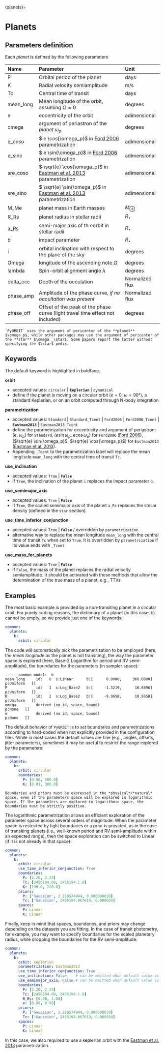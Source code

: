 (planets)=

# Planets

## Parameters definition

Each *planet* is defined by the following parameters

| Name        | Parameter | Unit     |
| :---        | :----     | :---     |
| P      | Orbital period of the planet                      | days     |
| K      | Radial velocity semiamplitude        | m/s      |
| Tc     | Central time of transit              | days      |
| mean_long | Mean longitude of the orbit, assuming $\Omega=0$ | degrees |
| e      | eccentricity of the orbit | adimensional |
| omega  | argument of periastron of the *planet* $\omega_p$  | degrees |
| e_coso | $ e \cos{\omega_p}$ in [Ford 2006](https://ui.adsabs.harvard.edu/abs/2006ApJ...642..505F/abstract) parametrization | adimensional |
| e_sino | $ e \sin{\omega_p}$ in [Ford 2006](https://ui.adsabs.harvard.edu/abs/2006ApJ...642..505F/abstract) parametrization | adimensional |
| sre_coso | $ \sqrt{e} \cos{\omega_p}$ in [Eastman et al. 2013](https://ui.adsabs.harvard.edu/abs/2013PASP..125...83E/abstract) parametrization | adimensional |
| sre_sino | $ \sqrt{e} \sin{\omega_p}$ in [Eastman et al. 2013](https://ui.adsabs.harvard.edu/abs/2013PASP..125...83E/abstract) parametrization | adimensional |
| M_Me | planet mass in Earth masses | $M_\oplus$ |
| R_Rs | planet radius in stellar radii | $R_\star$ |
| a_Rs | semi-major axis of th eorbit in stellar radii | $R_\star$ |
| b | impact parameter | $R_\star$ |
| i | orbital inclination with respect to the plane of the sky | degrees |
| Omega  | longitude of the ascending note $\Omega$| degrees |
| lambda | Spin-orbit alignment angle $\lambda$  | degrees |
| delta_occ | Depth of the occulation | Normalized flux |
| phase_amp | Amplitude of the phase curve, *if no occultation was present* | Normalized flux |
| phase_off | Offset of the peak of the phase curve (light  travel time effect not included) | degrees |


```{warning}
`PyORBIT` uses the argument of pericenter of the **planet** $\omega_p$, while other packages may use the argument of pericenter of the **star** $\omega _\star$. Some papers report the latter without specifying the $\star$ pedix.
```

## Keywords

The default keyword is highlighted in boldface.

**orbit**
* accepted values: `circular` | **`keplerian`** | `dynamical`
* define if the planet is moving on a circular orbit ($e=0$, $\omega=90°$), a
  standard Keplerian, or on an orbit computed through N-body integration

**parametrization**
* accepted values: `Standard` | `Standard_Tcent` | `Ford2006` |
  `Ford2006_Tcent` | **`Eastman2013`** |  `Eastman2013_Tcent`
* define the parametrization for eccentricity and argument of periastron:
  ($e$, $\omega_p$) for `Standard`, ($e \sin{\omega_p}$,
  $e \cos{\omega_p}$) for `Ford2006` ([Ford 2006](https://ui.adsabs.harvard.edu/abs/2006ApJ...642..505F/abstract)), ($\sqrt{e} \sin{\omega_p}$,
  $\sqrt{e} \cos{\omega_p}$) for `Eastman2013` ([Eastman et al. 2013](https://ui.adsabs.harvard.edu/abs/2013PASP..125...83E/abstract)).
* Appending `_Tcent` to the
  parametrization label will replace the mean longitude `mean_long` with the
  central time of transit `Tc`.

**use_inclination**
* accepted values:  `True` | **`False`**
* if `True`, the inclination of the planet `i` replaces the impact parameter `b`.

**use_semimajor_axis**
* accepted values: `True` |  **`False`**
* if `True`, the scaled semimajor axis of the planet `a_Rs` replaces the stellar
  density (defined in the `star` section).

**use_time_inferior_conjunction**
* accepted values: `True` |  **`False`** / overridden by `parametrization`
* alternative way to replace the mean longitude `mean_long` with the
  central time of transit `Tc` when set to `True`. It is overridden by `parametrization` if its value ends with `_Tcent`

**use_mass_for_planets**
* accepted values:  `True` |  **`False`**
* if `False`, the mass of the planet replaces the radial velocity semiamplitude.
  It should be activated with those methods that allow the determination of the
  true mass of a planet, e.g., TTVs


## Examples

The most basic example is provided by a non-transiting planet in a circular orbit. For purely coding reasons, the dictionary of a planet (in this case, `b`) cannot be empty, so we provide just one of the keywords:

```yaml
common:
  planets:
    b:
      orbit: circular
```

The code will automatically pick the parametrization to be employed (here, the *mean longitude* as the planet is not transiting), the way the parameter space is explored (here, Base-2 Logarithm for period and RV semi-amplitude), the boundaries for the parameters (in sampler space):

```text
----- common model:  b
mean_long     id:   0  s:Linear      b:[      0.0000,     360.0000]   p:Uniform   []
P             id:   1  s:Log_Base2   b:[     -1.3219,      16.6096]   p:Uniform   []
K             id:   2  s:Log_Base2   b:[     -9.9658,      10.9658]   p:Uniform   []
omega         derived (no id, space, bound)                           p:None   []
e             derived (no id, space, bound)                           p:None   []
```

The default behavior of `PyORBIT` is to set boundaries and parametrizations according to hard-coded when not explicitly provided in the configuration files. While in most cases the default values are fine (e.g., angles, offsets, jitter parameters), sometimes it may be useful to restrict the range explored by the parameters:


```yaml
common:
  planets:
    b:
      orbit: circular
      boundaries:
        P: [0.50, 500.0]
        K: [0.01, 300.0]
```

```{warning}
Boundaries and priors must be expressed in the *physical*/*natural* space, even if the parameters space will be explored in logarithmic space. If the parameters are explored in logarithmic space, the boundaries must be strictly positive.
```

The logarithmic parametrization allows an efficient exploration of the parameter space across several orders of magnitude. When the parameter space is restricted by tight boundaries or a prior is provided, as in the case of transiting planets (i.e., well-known period and RV semi-amplitude within an expected range), then the space exploration can be switched to Linear (if it is not already in that space):

```yaml
common:
  planets:
    b:
      orbit: circular
      use_time_inferior_conjunction: True
      boundaries:
        P: [2.20, 2.25]
        Tc: [2456194.00, 2456194.1.0]
        K: [190.0, 220.0]
      priors:
        P: ['Gaussian', 2.218574944, 0.000000030]
        Tc: ['Gaussian', 2456194.067619, 0.000034]
      spaces:
        P: Linear
        K: Linear
```

Finally, keep in mind that spaces, boundaries, and priors may change depending on the datasets you are fitting. In the case of transit photometry, for example, you may want to specify boundaries for the scaled planetary radius, while dropping the boundaries for the RV semi-amplitude. 

```yaml
common:
  planets:
    b:
      orbit: keplerian
      parametrization: Eastman2013
      use_time_inferior_conjunction: True
      use_inclination: False    # can be omitted when default value is used
      use_semimajor_axis: False # can be omitted when default value is used
      boundaries:
        P: [2.20, 2.25]
        Tc: [2456194.00, 2456194.1.0]
        R_Rs: [0.00, 1.00]
        e: [0.00, 0.90]
      priors:
        P: ['Gaussian', 2.218574944, 0.000000030]
        Tc: ['Gaussian', 2456194.067619, 0.000034]
      spaces:
        P: Linear
        K: Linear
```

In this case, we also required to use a keplerian orbit with the [Eastman et al. 2013](https://ui.adsabs.harvard.edu/abs/2013PASP..125...83E/abstract) parametrization.

<!---
PyORBIT has been used in the following works
      use_inclination: False    # can be omitted when default value is used
      use_semimajor_axis: False # can be omitted when default value is used
        P: [1.210, 1.240]
        Tc: [59144.60, 59144.63]
        b: [0.0, 1.0]
        R_Rs: [0.00, 1.00]

--->